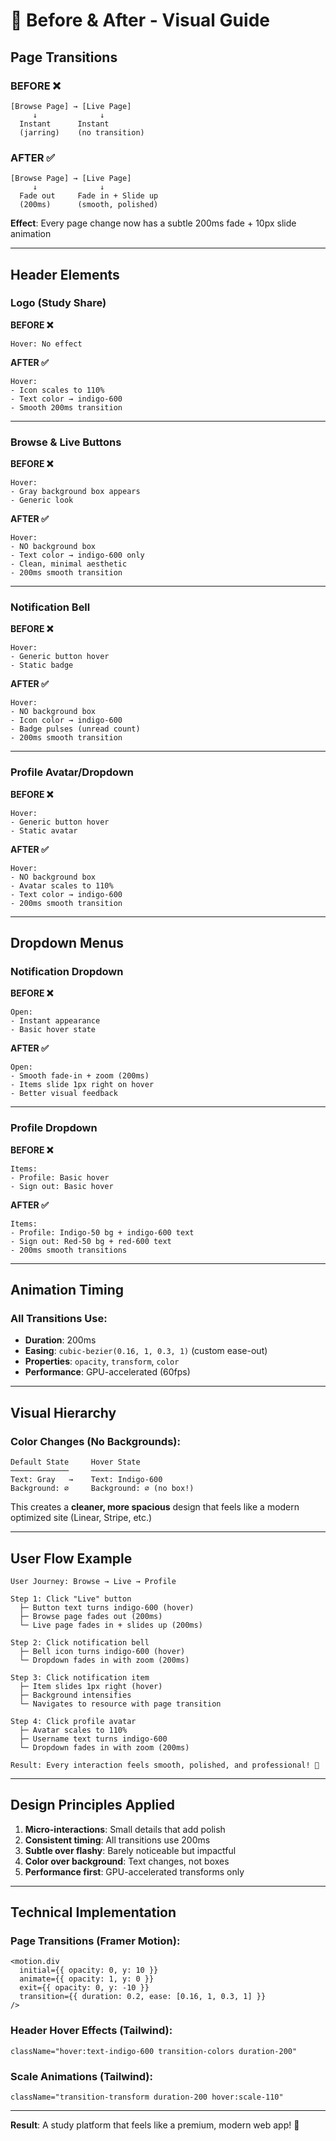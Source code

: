 # 🎨 Before & After - Visual Guide

## Page Transitions

### BEFORE ❌
```
[Browse Page] → [Live Page]
     ↓              ↓
  Instant      Instant
  (jarring)    (no transition)
```

### AFTER ✅
```
[Browse Page] → [Live Page]
     ↓              ↓
  Fade out     Fade in + Slide up
  (200ms)      (smooth, polished)
```

**Effect**: Every page change now has a subtle 200ms fade + 10px slide animation

---

## Header Elements

### Logo (Study Share)

**BEFORE ❌**
```
Hover: No effect
```

**AFTER ✅**
```
Hover: 
- Icon scales to 110%
- Text color → indigo-600
- Smooth 200ms transition
```

---

### Browse & Live Buttons

**BEFORE ❌**
```
Hover: 
- Gray background box appears
- Generic look
```

**AFTER ✅**
```
Hover:
- NO background box
- Text color → indigo-600 only
- Clean, minimal aesthetic
- 200ms smooth transition
```

---

### Notification Bell

**BEFORE ❌**
```
Hover:
- Generic button hover
- Static badge
```

**AFTER ✅**
```
Hover:
- NO background box
- Icon color → indigo-600
- Badge pulses (unread count)
- 200ms smooth transition
```

---

### Profile Avatar/Dropdown

**BEFORE ❌**
```
Hover:
- Generic button hover
- Static avatar
```

**AFTER ✅**
```
Hover:
- NO background box
- Avatar scales to 110%
- Text color → indigo-600
- 200ms smooth transition
```

---

## Dropdown Menus

### Notification Dropdown

**BEFORE ❌**
```
Open: 
- Instant appearance
- Basic hover state
```

**AFTER ✅**
```
Open:
- Smooth fade-in + zoom (200ms)
- Items slide 1px right on hover
- Better visual feedback
```

---

### Profile Dropdown

**BEFORE ❌**
```
Items:
- Profile: Basic hover
- Sign out: Basic hover
```

**AFTER ✅**
```
Items:
- Profile: Indigo-50 bg + indigo-600 text
- Sign out: Red-50 bg + red-600 text
- 200ms smooth transitions
```

---

## Animation Timing

### All Transitions Use:
- **Duration**: 200ms
- **Easing**: `cubic-bezier(0.16, 1, 0.3, 1)` (custom ease-out)
- **Properties**: `opacity`, `transform`, `color`
- **Performance**: GPU-accelerated (60fps)

---

## Visual Hierarchy

### Color Changes (No Backgrounds):
```
Default State     Hover State
─────────────     ───────────
Text: Gray   →    Text: Indigo-600
Background: ∅     Background: ∅ (no box!)
```

This creates a **cleaner, more spacious** design that feels like a modern optimized site (Linear, Stripe, etc.)

---

## User Flow Example

```
User Journey: Browse → Live → Profile

Step 1: Click "Live" button
  ├─ Button text turns indigo-600 (hover)
  ├─ Browse page fades out (200ms)
  └─ Live page fades in + slides up (200ms)

Step 2: Click notification bell
  ├─ Bell icon turns indigo-600 (hover)
  └─ Dropdown fades in with zoom (200ms)

Step 3: Click notification item
  ├─ Item slides 1px right (hover)
  ├─ Background intensifies
  └─ Navigates to resource with page transition

Step 4: Click profile avatar
  ├─ Avatar scales to 110%
  ├─ Username text turns indigo-600
  └─ Dropdown fades in with zoom (200ms)

Result: Every interaction feels smooth, polished, and professional! 🎉
```

---

## Design Principles Applied

1. **Micro-interactions**: Small details that add polish
2. **Consistent timing**: All transitions use 200ms
3. **Subtle over flashy**: Barely noticeable but impactful
4. **Color over background**: Text changes, not boxes
5. **Performance first**: GPU-accelerated transforms only

---

## Technical Implementation

### Page Transitions (Framer Motion):
```tsx
<motion.div
  initial={{ opacity: 0, y: 10 }}
  animate={{ opacity: 1, y: 0 }}
  exit={{ opacity: 0, y: -10 }}
  transition={{ duration: 0.2, ease: [0.16, 1, 0.3, 1] }}
/>
```

### Header Hover Effects (Tailwind):
```tsx
className="hover:text-indigo-600 transition-colors duration-200"
```

### Scale Animations (Tailwind):
```tsx
className="transition-transform duration-200 hover:scale-110"
```

---

**Result**: A study platform that feels like a premium, modern web app! 🚀
